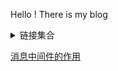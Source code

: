 Hello ! There is my blog


<details>
    <summary>链接集合</summary>
    <ul>
        <li><a href='https://www.baidu.com'>示例链接</a></li>
        <li>asfja</li>
    </ul>
</details>

[消息中间件的作用](https://github.com/GoodRunner/java-pack/tree/master/mq)
